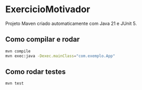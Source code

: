 # ExercicioMotivador

Projeto Maven criado automaticamente com Java 21 e JUnit 5.

## Como compilar e rodar

```bash
mvn compile
mvn exec:java -Dexec.mainClass="com.exemplo.App"
```

## Como rodar testes

```bash
mvn test
```

